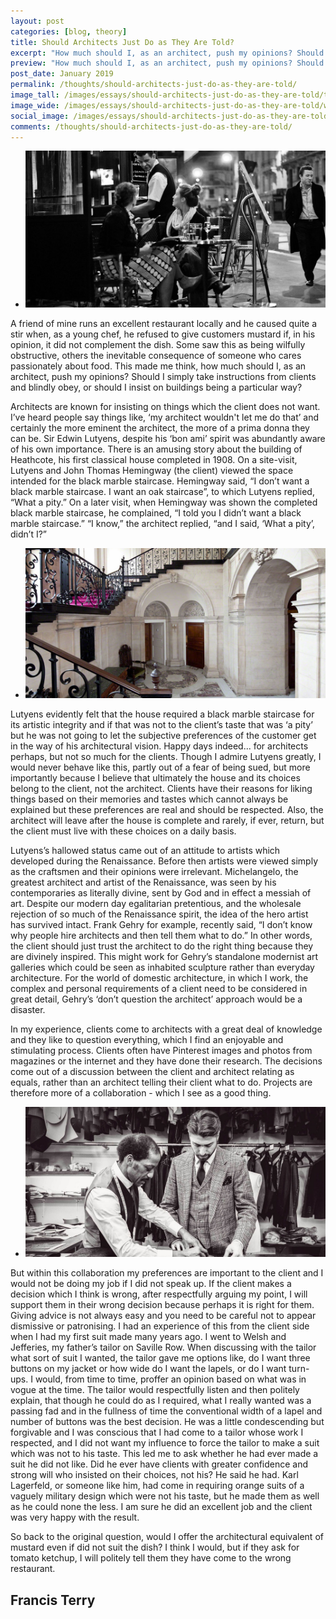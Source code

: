 ```yaml
---
layout: post
categories: [blog, theory]
title: Should Architects Just Do as They Are Told?
excerpt: "How much should I, as an architect, push my opinions? Should I simply take instructions from clients and blindly obey, or should I insist on buildings being a particular way?"
preview: "How much should I, as an architect, push my opinions? Should I simply take instructions from clients and blindly obey, or should I insist on buildings being a particular way?"
post_date: January 2019
permalink: /thoughts/should-architects-just-do-as-they-are-told/
image_tall: /images/essays/should-architects-just-do-as-they-are-told/tall.jpg
image_wide: /images/essays/should-architects-just-do-as-they-are-told/wide.jpg
social_image: /images/essays/should-architects-just-do-as-they-are-told/social.jpg
comments: /thoughts/should-architects-just-do-as-they-are-told/
---
```


<ul class="list">
	<li class="full">
		<a class="fancybox" rel="group" href="/images/essays/should-architects-just-do-as-they-are-told/01.jpg">
			<img src="/images/essays/should-architects-just-do-as-they-are-told/social.jpg" alt="{{ page.title }}" />
		</a>
	</li>
</ul>

<p>
	A friend of mine runs an excellent restaurant locally and he caused quite a stir when, as a young chef, he refused to give customers mustard if, in his opinion, it did not complement the dish. Some saw this as being wilfully obstructive, others the inevitable consequence of someone who cares passionately about food. This made me think, how much should I, as an architect, push my opinions? Should I simply take instructions from clients and blindly obey, or should I insist on buildings being a particular way?
</p><p>
	Architects are known for insisting on things which the client does not want. I’ve heard people say things like, ‘my architect wouldn't let me do that’ and certainly the more eminent the architect, the more of a prima donna they can be. Sir Edwin Lutyens, despite his ‘bon ami’ spirit was abundantly aware of his own importance. There is an amusing story about the building of Heathcote, his first classical house completed in 1908. On a site-visit, Lutyens and John Thomas Hemingway (the client) viewed the space intended for the black marble staircase.  Hemingway said, “I don’t want a black marble staircase. I want an oak staircase”, to which Lutyens replied, “What a pity.”  On a later visit, when Hemingway was shown the completed black marble staircase, he complained, “I told you I didn’t want a black marble staircase.”  “I know,” the architect replied, “and I said, ‘What a pity’, didn’t I?”
</p>

<ul class="list">
	<li class="full">
		<a class="fancybox" rel="group" href="/images/essays/should-architects-just-do-as-they-are-told/02.jpg">
			<img src="/images/essays/should-architects-just-do-as-they-are-told/thumbs/02.jpg" alt="{{ page.title }}" />
		</a>
	</li>
</ul>

<p>
	Lutyens evidently felt that the house required a black marble staircase for its artistic integrity and if that was not to the client’s taste that was ‘a pity’ but he was not going to let the subjective preferences of the customer get in the way of his architectural vision. Happy days indeed... for architects perhaps, but not so much for the clients. Though I admire Lutyens greatly, I would never behave like this, partly out of a fear of being sued, but more importantly because I believe that ultimately the house and its choices belong to the client, not the architect. Clients have their reasons for liking things based on their memories and tastes which cannot always be explained but these preferences are real and should be respected. Also, the architect will leave after the house is complete and rarely, if ever, return, but the client must live with these choices on a daily basis. 
</p><p>
	Lutyens’s hallowed status came out of an attitude to artists which developed during the Renaissance. Before then artists were viewed simply as the craftsmen and their opinions were irrelevant. Michelangelo, the greatest architect and artist of the Renaissance, was seen by his contemporaries as literally divine, sent by God and in effect a messiah of art. Despite our modern day egalitarian pretentious, and the wholesale rejection of so much of the Renaissance spirit, the idea of the hero artist has survived intact. Frank Gehry for example, recently said, “I don’t know why people hire architects and then tell them what to do.” In other words, the client should just trust the architect to do the right thing because they are divinely inspired. This might work for Gehry’s standalone modernist art galleries which could be seen as inhabited sculpture rather than everyday architecture. For the world of domestic architecture, in which I work, the complex and personal requirements of a client need to be considered in great detail, Gehry’s ‘don’t question the architect’ approach would be a disaster.
</p><p>
	In my experience, clients come to architects with a great deal of knowledge and they like to question everything, which I find an enjoyable and stimulating process. Clients often have Pinterest images and photos from magazines or the internet and they have done their research. The decisions come out of a discussion between the client and architect relating as equals, rather than an architect telling their client what to do. Projects are therefore more of a collaboration - which I see as a good thing.
</p>

<ul class="list">
	<li class="full">
		<a class="fancybox" rel="group" href="/images/essays/should-architects-just-do-as-they-are-told/03.jpg">
			<img src="/images/essays/should-architects-just-do-as-they-are-told/03.jpg" alt="{{ page.title }}" />
		</a>
	</li>
</ul>

<p>
	But within this collaboration my preferences are important to the client and I would not be doing my job if I did not speak up. If the client makes a decision which I think is wrong, after respectfully arguing my point, I will support them in their wrong decision because perhaps it is right for them. Giving advice is not always easy and you need to be careful not to appear dismissive or patronising. I had an experience of this from the client side when I had my first suit made many years ago. I went to Welsh and Jefferies, my father’s tailor on Saville Row. When discussing with the tailor what sort of suit I wanted, the tailor gave me options like, do I want three buttons on my jacket or how wide do I want the lapels, or do I want turn-ups. I would, from time to time, proffer an opinion based on what was in vogue at the time. The tailor would respectfully listen and then politely explain, that though he could do as I required, what I really wanted was a passing fad and in the fullness of time the conventional width of a lapel and number of buttons was the best decision. He was a little condescending but forgivable and I was conscious that I had come to a tailor whose work I respected, and I did not want my influence to force the tailor to make a suit which was not to his taste. This led me to ask whether he had ever made a suit he did not like. Did he ever have clients with greater confidence and strong will who insisted on their choices, not his? He said he had. Karl Lagerfeld, or someone like him, had come in requiring orange suits of a vaguely military design which were not his taste, but he made them as well as he could none the less. I am sure he did an excellent job and the client was very happy with the result.  
</p><p>
	So back to the original question, would I offer the architectural equivalent of mustard even if did not suit the dish? I think I would, but if they ask for tomato ketchup, I will politely tell them they have come to the wrong restaurant.
</p>

<h2>
	Francis Terry
</h2>